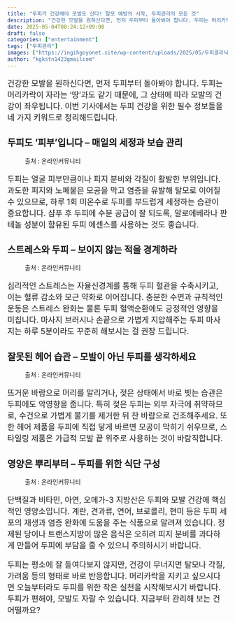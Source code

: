 ```yaml
---
title: "두피가 건강해야 모발도 산다! 탈모 예방의 시작, 두피관리의 모든 것"
description: "건강한 모발을 원하신다면, 먼저 두피부터 돌아봐야 합니다. 두피는 머리카락이 자라는 ‘땅’과도 같기 때문에, 그 상태에 따라 모발의 건강이 좌우됩니다. 이번 기사에서는 두피 건강을 위한 필수 정보들을 네 가지 키워드로 정리해드립니다."
date: 2025-05-04T00:24:12+09:00
draft: false
categories: ["entertainment"]
tags: ["두피관리"]
images: ["https://ingihgoyonet.site/wp-content/uploads/2025/05/두피클리닉-1024x576.jpg", "https://ingihgoyonet.site/wp-content/uploads/2025/05/모발관리-1024x683.jpg", "https://ingihgoyonet.site/wp-content/uploads/2025/05/두피건강-1024x683.jpg", "https://ingihgoyonet.site/wp-content/uploads/2025/05/두피관리-1024x684.jpg"]
author: "kgkstn1423gmailcom"
---
```


<p style="font-size:18px">건강한 모발을 원하신다면, 먼저 두피부터 돌아봐야 합니다. 두피는 머리카락이 자라는 ‘땅’과도 같기 때문에, 그 상태에 따라 모발의 건강이 좌우됩니다. 이번 기사에서는 두피 건강을 위한 필수 정보들을 네 가지 키워드로 정리해드립니다.</p> <h2 >두피도 ‘피부’입니다 – 매일의 세정과 보습 관리</h2> <figure ><img src="https://ingihgoyonet.site/wp-content/uploads/2025/05/두피클리닉-1024x576.jpg" alt="" style="aspect-ratio:16/9;object-fit:cover"/><figcaption >출처 : 온라인커뮤니티</figcaption></figure> <p style="font-size:18px">두피는 얼굴 피부만큼이나 피지 분비와 각질이 활발한 부위입니다. 과도한 피지와 노폐물은 모공을 막고 염증을 유발해 탈모로 이어질 수 있으므로, 하루 1회 미온수로 두피를 부드럽게 세정하는 습관이 중요합니다. 샴푸 후 두피에 수분 공급이 잘 되도록, 알로에베라나 판테놀 성분이 함유된 두피 에센스를 사용하는 것도 좋습니다.</p> <h2 >스트레스와 두피 – 보이지 않는 적을 경계하라</h2> <figure ><img src="https://ingihgoyonet.site/wp-content/uploads/2025/05/모발관리-1024x683.jpg" alt="" style="aspect-ratio:16/9;object-fit:cover"/><figcaption >출처 : 온라인커뮤니티</figcaption></figure> <p style="font-size:18px">심리적인 스트레스는 자율신경계를 통해 두피 혈관을 수축시키고, 이는 혈류 감소와 모근 약화로 이어집니다. 충분한 수면과 규칙적인 운동은 스트레스 완화는 물론 두피 혈액순환에도 긍정적인 영향을 미칩니다. 마사지 브러시나 손끝으로 가볍게 지압해주는 두피 마사지는 하루 5분이라도 꾸준히 해보시는 걸 권장 드립니다.</p> <h2 >잘못된 헤어 습관 – 모발이 아닌 두피를 생각하세요</h2> <figure ><img src="https://ingihgoyonet.site/wp-content/uploads/2025/05/두피건강-1024x683.jpg" alt="" style="aspect-ratio:16/9;object-fit:cover"/><figcaption >출처 : 온라인커뮤니티</figcaption></figure> <p style="font-size:18px">뜨거운 바람으로 머리를 말리거나, 젖은 상태에서 바로 빗는 습관은 두피에도 악영향을 줍니다. 특히 젖은 두피는 외부 자극에 취약하므로, 수건으로 가볍게 물기를 제거한 뒤 찬 바람으로 건조해주세요. 또한 헤어 제품을 두피에 직접 닿게 바르면 모공이 막히기 쉬우므로, 스타일링 제품은 가급적 모발 끝 위주로 사용하는 것이 바람직합니다.</p> <h2 >영양은 뿌리부터 – 두피를 위한 식단 구성</h2> <figure ><img src="https://ingihgoyonet.site/wp-content/uploads/2025/05/두피관리-1024x684.jpg" alt="" style="aspect-ratio:16/9;object-fit:cover"/><figcaption >출처 : 온라인커뮤니티</figcaption></figure> <p style="font-size:18px">단백질과 비타민, 아연, 오메가-3 지방산은 두피와 모발 건강에 핵심적인 영양소입니다. 계란, 견과류, 연어, 브로콜리, 현미 등은 두피 세포의 재생과 염증 완화에 도움을 주는 식품으로 알려져 있습니다. 정제된 당이나 트랜스지방이 많은 음식은 오히려 피지 분비를 과다하게 만들어 두피에 부담을 줄 수 있으니 주의하시기 바랍니다.</p> <p style="font-size:18px">두피는 평소에 잘 들여다보지 않지만, 건강이 무너지면 탈모나 각질, 가려움 등의 형태로 바로 반응합니다. 머리카락을 지키고 싶으시다면 오늘부터라도 두피를 위한 작은 실천을 시작해보시기 바랍니다. 두피가 편해야, 모발도 자랄 수 있습니다. 지금부터 관리해 보는 건 어떨까요?</p>